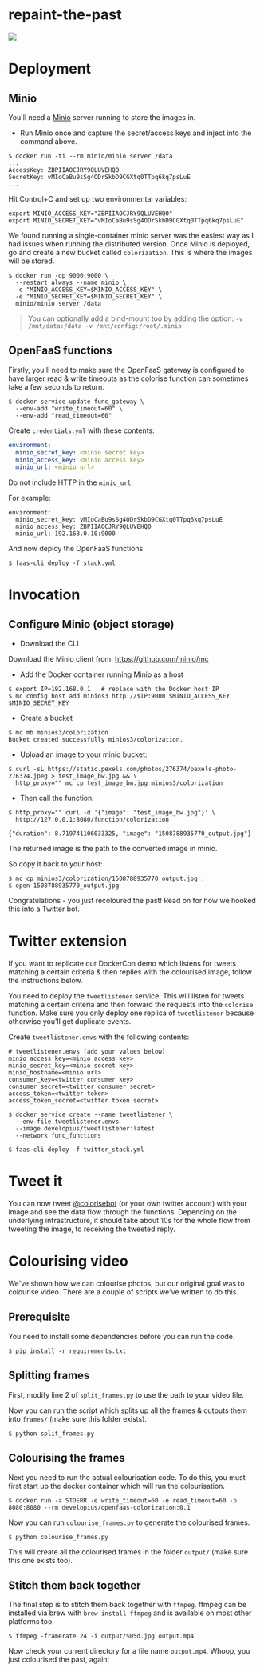 # repaint-the-past

![](https://github.com/alexellis/repaint-the-past/raw/master/colorisation-architecture.png)

# Deployment

## Minio

You'll need a [Minio](https://minio.io) server running to store the images in.


* Run Minio once and capture the secret/access keys and inject into the command above.

```
$ docker run -ti --rm minio/minio server /data
...
AccessKey: ZBPIIAOCJRY9QLUVEHQO
SecretKey: vMIoCaBu9sSg4ODrSkbD9CGXtq0TTpq6kq7psLuE
...
```

Hit Control+C and set up two environmental variables:

```
export MINIO_ACCESS_KEY="ZBPIIAOCJRY9QLUVEHQO"
export MINIO_SECRET_KEY="vMIoCaBu9sSg4ODrSkbD9CGXtq0TTpq6kq7psLuE"
```

We found running a single-container minio server was the easiest way as I had issues when running the distributed version. Once Minio is deployed, go and create a new bucket called `colorization`. This is where the images will be stored.

```
$ docker run -dp 9000:9000 \
  --restart always --name minio \
  -e "MINIO_ACCESS_KEY=$MINIO_ACCESS_KEY" \
  -e "MINIO_SECRET_KEY=$MINIO_SECRET_KEY" \
  minio/minio server /data
```

> You can optionally add a bind-mount too by adding the option: `-v /mnt/data:/data -v /mnt/config:/root/.minio`

## OpenFaaS functions

Firstly, you'll need to make sure the OpenFaaS gateway is configured to have larger read & write timeouts as the colorise function can sometimes take a few seconds to return.

```
$ docker service update func_gateway \
  --env-add "write_timeout=60" \
  --env-add "read_timeout=60"
```

Create `credentials.yml` with these contents:

```yaml
environment:
  minio_secret_key: <minio secret key>
  minio_access_key: <minio access key>
  minio_url: <minio url>
```

Do not include HTTP in the `minio_url`.

For example:

```
environment:
  minio_secret_key: vMIoCaBu9sSg4ODrSkbD9CGXtq0TTpq6kq7psLuE
  minio_access_key: ZBPIIAOCJRY9QLUVEHQO
  minio_url: 192.168.0.10:9000
```

And now deploy the OpenFaaS functions

```
$ faas-cli deploy -f stack.yml
```

# Invocation

## Configure Minio (object storage)

* Download the CLI

Download the Minio client from: https://github.com/minio/mc

* Add the Docker container running Minio as a host

```
$ export IP=192.168.0.1   # replace with the Docker host IP
$ mc config host add minios3 http://$IP:9000 $MINIO_ACCESS_KEY $MINIO_SECRET_KEY
```

* Create a bucket

```
$ mc mb minios3/colorization
Bucket created successfully minios3/colorization.
```

* Upload an image to your minio bucket:

```
$ curl -sL https://static.pexels.com/photos/276374/pexels-photo-276374.jpeg > test_image_bw.jpg && \
  http_proxy="" mc cp test_image_bw.jpg minios3/colorization
```

* Then call the function:

```
$ http_proxy="" curl -d '{"image": "test_image_bw.jpg"}' \
  http://127.0.0.1:8080/function/colorization

{"duration": 8.719741106033325, "image": "1508788935770_output.jpg"}
```

The returned image is the path to the converted image in minio.

So copy it back to your host:

```
$ mc cp minios3/colorization/1508788935770_output.jpg .
$ open 1508788935770_output.jpg
```

Congratulations - you just recoloured the past! Read on for how we hooked this into a Twitter bot.

# Twitter extension

If you want to replicate our DockerCon demo which listens for tweets matching a certain criteria & then replies with the colourised image, follow the instructions below.

You need to deploy the `tweetlistener` service. This will listen for tweets matching a certain criteria and then forward the requests into the `colorise` function. Make sure you only deploy one replica of `tweetlistener` because otherwise you'll get duplicate events.

Create `tweetlistener.envs` with the following contents:

```
# tweetlistener.envs (add your values below)
minio_access_key=<minio access key>
minio_secret_key=<minio secret key>
minio_hostname=<minio url>
consumer_key=<twitter consumer key>
consumer_secret=<twitter consumer secret>
access_token=<twitter token>
access_token_secret=<twitter token secret>
```

```
$ docker service create --name tweetlistener \
  --env-file tweetlistener.envs
  --image developius/tweetlistener:latest
  --network func_functions
```

```
$ faas-cli deploy -f twitter_stack.yml
```

# Tweet it
You can now tweet [@colorisebot](https://twitter.com/colorisebot) (or your own twitter account) with your image and see the data flow through the functions. Depending on the underlying infrastructure, it should take about 10s for the whole flow from tweeting the image, to receiving the tweeted reply.

# Colourising video

We've shown how we can colourise photos, but our original goal was to colourise video.
There are a couple of scripts we've written to do this.

## Prerequisite

You need to install some dependencies before you can run the code.

```
$ pip install -r requirements.txt
```

## Splitting frames

First, modify line 2 of `split_frames.py` to use the path to your video file.

Now you can run the script which splits up all the frames & outputs them into `frames/` (make sure this folder exists).

```
$ python split_frames.py
```

## Colourising the frames

Next you need to run the actual colourisation code. To do this, you must first start up the docker container which will run the colourisation.

```
$ docker run -a STDERR -e write_timeout=60 -e read_timeout=60 -p 8080:8080 --rm developius/openfaas-colorization:0.1
```

Now you can run `colourise_frames.py` to generate the colourised frames.

```
$ python colourise_frames.py
```

This will create all the colourised frames in the folder `output/` (make sure this one exists too).

## Stitch them back together

The final step is to stitch them back together with `ffmpeg`.
ffmpeg can be installed via brew with `brew install ffmpeg` and is available on most other platforms too.

```
$ ffmpeg -framerate 24 -i output/%05d.jpg output.mp4
```

Now check your current directory for a file name `output.mp4`. Whoop, you just colourised the past, again!
